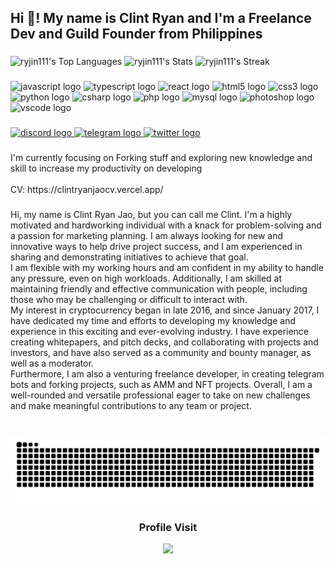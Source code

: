 <h2 align="left">Hi 👋! My name is Clint Ryan and I'm a Freelance Dev and Guild Founder from Philippines</h2>

###


![ryjin111's Top Languages](https://github-readme-stats.vercel.app/api/top-langs/?username=ryjin111&theme=tokyonight&show_icons=true&hide_border=true&layout=compact)
![ryjin111's Stats](https://github-readme-stats.vercel.app/api?username=ryjin111&theme=tokyonight&show_icons=true&hide_border=true&count_private=true)
![ryjin111's Streak](https://github-readme-streak-stats.herokuapp.com/?user=ryjin111&theme=tokyonight&hide_border=true)


###

<div align="left">
  <img src="https://cdn.jsdelivr.net/gh/devicons/devicon/icons/javascript/javascript-original.svg" height="30" width="42" alt="javascript logo"  />
  <img src="https://cdn.jsdelivr.net/gh/devicons/devicon/icons/typescript/typescript-plain.svg" height="30" width="42" alt="typescript logo"  />
  <img src="https://cdn.jsdelivr.net/gh/devicons/devicon/icons/react/react-original.svg" height="30" width="42" alt="react logo"  />
  <img src="https://cdn.jsdelivr.net/gh/devicons/devicon/icons/html5/html5-original.svg" height="30" width="42" alt="html5 logo"  />
  <img src="https://cdn.jsdelivr.net/gh/devicons/devicon/icons/css3/css3-original.svg" height="30" width="42" alt="css3 logo"  />
  <img src="https://cdn.jsdelivr.net/gh/devicons/devicon/icons/python/python-original.svg" height="30" width="42" alt="python logo"  />
  <img src="https://cdn.jsdelivr.net/gh/devicons/devicon/icons/csharp/csharp-original.svg" height="30" width="42" alt="csharp logo"  />
  <img src="https://cdn.jsdelivr.net/gh/devicons/devicon/icons/php/php-original.svg" height="30" width="42" alt="php logo"  />
  <img src="https://cdn.jsdelivr.net/gh/devicons/devicon/icons/mysql/mysql-original.svg" height="30" width="42" alt="mysql logo"  />
  <img src="https://cdn.jsdelivr.net/gh/devicons/devicon/icons/photoshop/photoshop-plain.svg" height="30" width="42" alt="photoshop logo"  />
  <img src="https://cdn.jsdelivr.net/gh/devicons/devicon/icons/vscode/vscode-original.svg" height="30" width="42" alt="vscode logo"  />
</div>

###

<div align="left">
  <a href="Clint | Raijinshu#3848" target="_blank">
    <img src="https://img.shields.io/static/v1?message=Discord&logo=discord&label=&color=7289DA&logoColor=white&labelColor=&style=for-the-badge" height="35" alt="discord logo"  />
  </a>
  <a href="https://t.me/clintmod111" target="_blank">
    <img src="https://img.shields.io/static/v1?message=Telegram&logo=telegram&label=&color=2CA5E0&logoColor=white&labelColor=&style=for-the-badge" height="35" alt="telegram logo"  />
  </a>
  <a href="https://twitter.com/clintmod111" target="_blank">
    <img src="https://img.shields.io/static/v1?message=Twitter&logo=twitter&label=&color=1DA1F2&logoColor=white&labelColor=&style=for-the-badge" height="35" alt="twitter logo"  />
  </a>
</div>

###

<p align="left">I'm currently focusing on Forking stuff and exploring new knowledge and skill to increase my productivity on developing<br><br>CV: https://clintryanjaocv.vercel.app/</p>


###

<p align="left">Hi, my name is Clint Ryan Jao, but you can call me Clint. I'm a highly motivated and hardworking individual with a knack for problem-solving and a passion for marketing planning. I am always looking for new and innovative ways to help drive project success, and I am experienced in sharing and demonstrating initiatives to achieve that goal.<br>I am flexible with my working hours and am confident in my ability to handle any pressure, even on high workloads. Additionally, I am skilled at maintaining friendly and effective communication with people, including those who may be challenging or difficult to interact with.<br>My interest in cryptocurrency began in late 2016, and since January 2017, I have dedicated my time and efforts to developing my knowledge and experience in this exciting and ever-evolving industry. I have experience creating whitepapers, and pitch decks, and collaborating with projects and investors, and have also served as a community and bounty manager, as well as a moderator.<br>Furthermore, I am also a venturing freelance developer, in creating telegram bots and forking projects, such as AMM and NFT projects. Overall, I am a well-rounded and versatile professional eager to take on new challenges and make meaningful contributions to any team or project.</p>

###

<br clear="both">

<img src="/github-contribution-grid-snake.svg" alt="Snake animation" />

###

<div align="center">
<h3>Profile Visit</h3>
  <img src="https://profile-counter.glitch.me/ryjin111/count.svg?"  />
</div>

###

